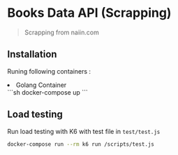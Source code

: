# Books Data API (Scrapping)
> Scrapping from naiin.com


## Installation
Runing following containers :
<li>Golang Container</li>
```sh
docker-compose up
```

## Load testing
Run load testing with K6 with test file in `test/test.js`
```sh
docker-compose run --rm k6 run /scripts/test.js
```

